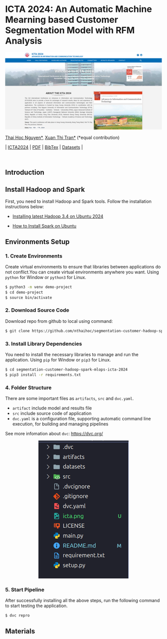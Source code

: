 # ICTA 2024: An Automatic Machine Mearning based Customer Segmentation Model with RFM Analysis

<img src="icta.png" alt="icta" style=auto/>

[Thai Hoc Nguyen*](https://nthaihoc.github.io/about-me/), [Xuan Thi Tran*](https://nthaihoc.github.io/about-me/) (*equal contribution)

| [ICTA2024](https://icta.hvu.edu.vn/) | [PDF](https://) | [BibTex](https://) | [Datasets](https://) |

&nbsp;

## Introduction







## Install Hadoop and Spark

First, you need to install Hadoop and Spark tools. Follow the installation instructions below:

+ [Installing latest Hadoop 3.4 on Ubuntu 2024](https://medium.com/@nsidana123/installing-latest-hadoop-3-4-on-ubuntu-2024-easy-installation-guide-874f889fede7)

+ [How to Install Spark on Ubuntu](https://medium.com/@redswitches/how-to-install-spark-on-ubuntu-965266d290d6)


## Environments Setup
### 1. Create Environments

Create virtual environments to ensure that libraries between applications do not conflict.You can create virtual environments anywhere you want. Using `python` for Window or `python3` for Linux.

```bash
$ python3 -m venv demo-project
$ cd demo-project
$ source bin/activate
```
### 2. Download Source Code
Download repo from github to local using command:

```bash
$ git clone https://github.com/nthaihoc/segmentation-customer-hadoop-spark-mlops-icta-2024.git
```

### 3. Install Library Dependencies 

You need to install the necessary libraries to manage and run the application. Using `pip` for Window or `pip3` for Linux.

```bash
$ cd segmentation-customer-hadoop-spark-mlops-icta-2024
$ pip3 install -r requirements.txt
```

### 4. Folder Structure

There are some important files as `artifacts`, `src` and `dvc.yaml`.

+ `artifact` include model and results file
+ `src` include source code of application
+ `dvc.yaml` is a configuration file, supporting automatic command line execution, for building and managing pipelines

See more infomation about `dvc`: https://dvc.org/

<div style="text-align: center;">
    <img src="folder_structure.png" alt="folder structure" style="auto;" />
</div>

### 5. Start Pipeline

After successfully installing all the above steps, run the following command to start testing the application.

```bash
$ dvc repro
```

## Materials
